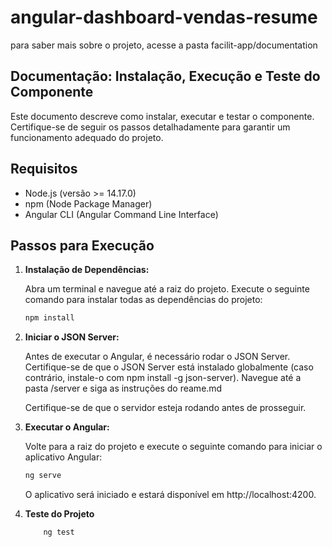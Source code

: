 # angular-dashboard-vendas-resume
para saber mais sobre o projeto, acesse a pasta facilit-app/documentation
## Documentação: Instalação, Execução e Teste do Componente

Este documento descreve como instalar, executar e testar o componente. Certifique-se de seguir os passos detalhadamente para garantir um funcionamento adequado do projeto.

## Requisitos

- Node.js (versão >= 14.17.0)
- npm (Node Package Manager)
- Angular CLI (Angular Command Line Interface)

## Passos para Execução

1. **Instalação de Dependências:**

   Abra um terminal e navegue até a raiz do projeto. Execute o seguinte comando para instalar todas as dependências do projeto:

   ```bash
   npm install
    ```
2. **Iniciar o JSON Server:**

    Antes de executar o Angular, é necessário rodar o JSON Server. Certifique-se de que o JSON Server está instalado globalmente (caso contrário, instale-o com npm install -g json-server). Navegue até a pasta /server e siga as instruções do reame.md

    Certifique-se de que o servidor esteja rodando antes de prosseguir.

3. **Executar o Angular:**

    Volte para a raiz do projeto e execute o seguinte comando para iniciar o aplicativo Angular:

    ```bash
   ng serve

    ```

    O aplicativo será iniciado e estará disponível em http://localhost:4200.


4. **Teste do Projeto**


    ```bash
        ng test
    ```

